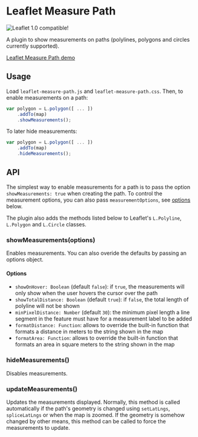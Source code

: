 # Leaflet Measure Path

![Leaflet 1.0 compatible!](https://img.shields.io/badge/Leaflet%201.0.0-%E2%9C%93-1EB300.svg?style=flat)

A plugin to show measurements on paths (polylines, polygons and circles currently supported).

[Leaflet Measure Path demo](http://prominentedge.com/leaflet-measure-path/)

## Usage

Load `leaflet-measure-path.js` and `leaflet-measure-path.css`. Then, to enable measurements on a path:

```js
var polygon = L.polygon([ ... ])
    .addTo(map)
    .showMeasurements();
```

To later hide measurements:

```js
var polygon = L.polygon([ ... ])
    .addTo(map)
    .hideMeasurements();
```

## API

The simplest way to enable measurements for a path is to pass the option `showMeasurements: true` when
creating the path. To control the measurement options, you can also pass `measurementOptions`, see [options](#options) below.

The plugin also adds the methods listed below to Leaflet's `L.Polyline`, `L.Polygon` and `L.Circle` classes.

### showMeasurements(options)

Enables measurements. You can also overide the defaults by passing an options object.

#### Options

* `showOnHover: Boolean` (default `false`): if `true`, the measurements will only show when the user hovers the cursor over the path
* `showTotalDistance: Boolean` (default `true`): if `false`, the total length of polyline will not be shown
* `minPixelDistance: Number` (default `30`): the minimum pixel length a line segment in the feature must have for a measurement label to be added
* `formatDistance: Function`: allows to override the built-in function that formats a distance in meters to the string shown in the map
* `formatArea: Function`: allows to override the built-in function that formats an area in square meters to the string shown in the map

### hideMeasurements()

Disables measurements.

### updateMeasurements()

Updates the measurements displayed. Normally, this method is called automatically if the path's geometry is changed using `setLatLngs`, `spliceLatLngs` or when the map is zoomed. If the geometry is somehow changed by other means, this method can be called to force the measurements to update.

